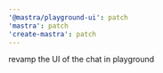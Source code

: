 ```yaml
---
'@mastra/playground-ui': patch
'mastra': patch
'create-mastra': patch
---
```


revamp the UI of the chat in playground
